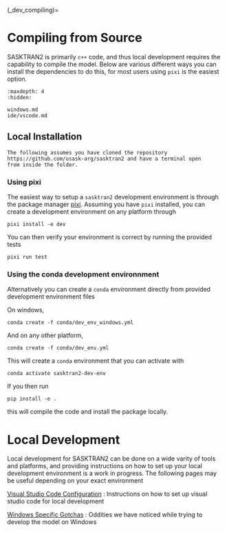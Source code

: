 
(_dev_compiling)=
# Compiling from Source
SASKTRAN2 is primarily `c++` code, and thus local development requires the capability to compile the model.  Below are various
different ways you can install the dependencies to do this, for most users using `pixi` is the easiest option.

```{toctree}
:maxdepth: 4
:hidden:

windows.md
ide/vscode.md
```

## Local Installation
```{note}
The following assumes you have cloned the repository https://github.com/usask-arg/sasktran2 and have a terminal open
from inside the folder.
```

### Using pixi
The easiest way to setup a `sasktran2` development environment is through the package manager [pixi](https://pixi.sh/latest/).
Assuming you have `pixi` installed, you can create a development environment on any platform through

```
pixi install -e dev
```

You can then verify your environment is correct by running the provided tests

```
pixi run test
```

### Using the conda development environnment
Alternatively you can create a `conda` environment directly from provided development environment files

On windows,
```
conda create -f conda/dev_env_windows.yml
```

And on any other platform,
```
conda create -f conda/dev_env.yml
```

This will create a `conda` environment that you can activate with
```
conda activate sasktran2-dev-env
```

If you then run
```
pip install -e .
```
this will compile the code and install the package locally.

# Local Development
Local development for SASKTRAN2 can be done on a wide varity of tools and platforms, and providing
instructions on how to set up your local development environment is a work in progress.  The following
pages may be useful depending on your exact environment

[Visual Studio Code Configuration](ide/vscode.md)
: Instructions on how to set up visual studio code for local development

[Windows Specific Gotchas](windows.md)
: Oddities we have noticed while trying to develop the model on Windows
